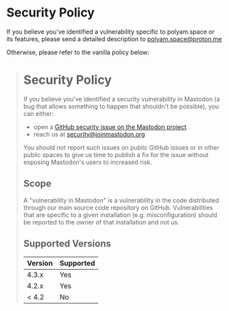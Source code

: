 # Security Policy

If you believe you've identified a vulnerability specific to polyam.space or its features, please send a detailed description to <polyam.space@proton.me>

Otherwise, please refer to the vanilla policy below:

<blockquote>

# Security Policy

If you believe you've identified a security vulnerability in Mastodon (a bug that allows something to happen that shouldn't be possible), you can either:

- open a [GitHub security issue on the Mastodon project](https://github.com/mastodon/mastodon/security/advisories/new)
- reach us at <security@joinmastodon.org>

You should _not_ report such issues on public GitHub issues or in other public spaces to give us time to publish a fix for the issue without exposing Mastodon's users to increased risk.

## Scope

A "vulnerability in Mastodon" is a vulnerability in the code distributed through our main source code repository on GitHub. Vulnerabilities that are specific to a given installation (e.g. misconfiguration) should be reported to the owner of that installation and not us.

## Supported Versions

| Version | Supported |
| ------- | --------- |
| 4.3.x   | Yes       |
| 4.2.x   | Yes       |
| < 4.2   | No        |

</blockquote>
